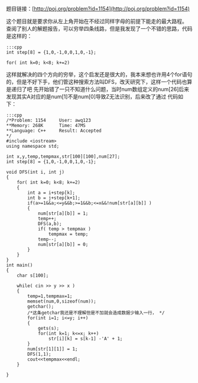 <!--
.. title: POJ 1154 LETTERS C++版
.. slug: poj-1154
.. date: 2013-04-07T04:46:13+08:00
.. tags:
.. link:
.. description:
.. type: text
-->

题目链接：[http://poj.org/problem?id=1154](http://poj.org/problem?id=1154)

这个题目就是要求你从左上角开始在不经过同样字母的前提下能走的最大路程。
查阅了别人的解题报告，可以穷举四条线路，但是我发现了一个不错的思路，代码是这样的：

	:::cpp
	int step[8] = {1,0,-1,0,0,1,0,-1}; 

	for( int k=0; k<8; k+=2)

这样就解决的四个方向的穷举，这个启发还是很大的，我本来想也许用4个for语句的，但是不好下手，他们管这种搜索方法叫DFS，改天研究下，这样一个代码也算是递归了吧
先开始错了一只不知道什么问题，当时num数组定义的num[26]后来发现其实A对应的是num[1]不是num[0]导致Z无法识别，后来改了通过
代码如下：

	:::cpp 
	/*Problem: 1154		User: awq123
	**Memory: 268K		Time: 47MS
	**Language: C++		Result: Accepted
	*/
	#include <iostream>
	using namespace std;

	int x,y,temp,tempmax,str[100][100],num[27];
	int step[8] = {1,0,-1,0,0,1,0,-1}; 

	void DFS(int i, int j)
	{
		for( int k=0; k<8; k+=2)
		{
			int a = i+step[k];  
			int b = j+step[k+1];  
			if(a>=1&&a;<=y&&b;>=1&&b;<=x&&!num[str[a][b]] )  
			{  
				num[str[a][b]] = 1;  
				temp++;  
				DFS(a,b);  
				if( temp > tempmax )  
					tempmax = temp;  
				temp--;  
				num[str[a][b]] = 0;  
			}  
		}
	}
	int main()
	{
		char s[100];
	
		while( cin >> y >> x )
		{
			temp=1,tempmax=1;
			memset(num,0,sizeof(num)); 
			getchar(); 
			/*这条getchar我还是不理解但是不加就会造成数据少输入一行， */
			for(int i=1; i<=y; i++)
			{
				gets(s);
				for(int k=1; k<=x; k++)
					str[i][k] = s[k-1] -'A' + 1;
			}
			num[str[1][1]] = 1;
			DFS(1,1);
			cout<<tempmax<<endl;
		}

	}